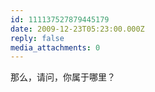 ```yaml
---
id: 111137527879445179
date: 2009-12-23T05:23:00.000Z
reply: false
media_attachments: 0
---
```


那么，请问，你属于哪里？ ​​​​

